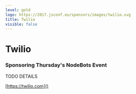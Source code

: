 ```yaml
---
level: gold
logo: https://2017.jsconf.eu/sponsors/images/twilio.svg
title: Twilio
visible: false
---
```


# Twilio

### Sponsoring Thursday's NodeBots Event

TODO DETAILS

[https://twilio.com]()
